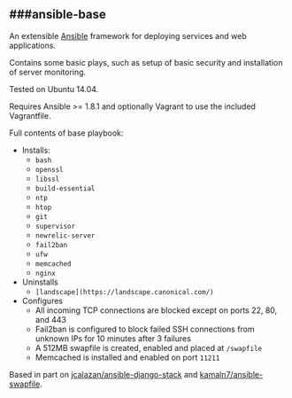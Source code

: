 ###ansible-base
---

An extensible [Ansible](http://docs.ansible.com/) framework for deploying services and web applications.

Contains some basic plays, such as setup of basic security and installation of server monitoring.

Tested on Ubuntu 14.04.

Requires Ansible >= 1.8.1 and optionally Vagrant to use the included Vagrantfile.

Full contents of base playbook:
- Installs:
    - `bash`
    - `openssl`
    - `libssl`
    - `build-essential`
    - `ntp`
    - `htop`
    - `git`
    - `supervisor`
    - `newrelic-server`
    - `fail2ban`
    - `ufw`
    - `memcached`
    - `nginx`
- Uninstalls
    - `[landscape](https://landscape.canonical.com/)`
- Configures
    - All incoming TCP connections are blocked except on ports 22, 80, and 443
    - Fail2ban is configured to block failed SSH connections from unknown IPs for 10 minutes after 3 failures
    - A 512MB swapfile is created, enabled and placed at `/swapfile`
    - Memcached is installed and enabled on port `11211`

Based in part on [jcalazan/ansible-django-stack](https://github.com/jcalazan/ansible-django-stack) and [kamaln7/ansible-swapfile](https://github.com/kamaln7/ansible-swapfile).
